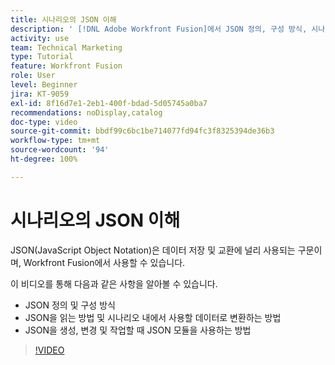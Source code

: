 ```yaml
---
title: 시나리오의 JSON 이해
description: ' [!DNL Adobe Workfront Fusion]에서 JSON 정의, 구성 방식, 시나리오 내에서 사용할 데이터로 변환하는 방법에 대해 알아봅니다.'
activity: use
team: Technical Marketing
type: Tutorial
feature: Workfront Fusion
role: User
level: Beginner
jira: KT-9059
exl-id: 8f16d7e1-2eb1-400f-bdad-5d05745a0ba7
recommendations: noDisplay,catalog
doc-type: video
source-git-commit: bbdf99c6bc1be714077fd94fc3f8325394de36b3
workflow-type: tm+mt
source-wordcount: '94'
ht-degree: 100%

---
```


# 시나리오의 JSON 이해

JSON(JavaScript Object Notation)은 데이터 저장 및 교환에 널리 사용되는 구문이며, Workfront Fusion에서 사용할 수 있습니다.

이 비디오를 통해 다음과 같은 사항을 알아볼 수 있습니다.

* JSON 정의 및 구성 방식
* JSON을 읽는 방법 및 시나리오 내에서 사용할 데이터로 변환하는 방법
* JSON을 생성, 변경 및 작업할 때 JSON 모듈을 사용하는 방법

>[!VIDEO](https://video.tv.adobe.com/v/335300/?quality=12&learn=on&enablevpops=1)
